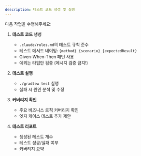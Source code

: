 ```yaml
---
description: 테스트 코드 생성 및 실행
---
```


다음 작업을 수행해주세요:

1. **테스트 코드 생성**
   - `.claude/rules.md`의 테스트 규칙 준수
   - 테스트 메서드 네이밍: `{method}_{scenario}_{expectedResult}`
   - Given-When-Then 패턴 사용
   - 예외는 타입만 검증 (메시지 검증 금지!)

2. **테스트 실행**
   - `./gradlew test` 실행
   - 실패 시 원인 분석 및 수정

3. **커버리지 확인**
   - 주요 비즈니스 로직 커버리지 확인
   - 엣지 케이스 테스트 추가 제안

4. **테스트 리포트**
   - 생성된 테스트 개수
   - 테스트 성공/실패 여부
   - 커버리지 요약
